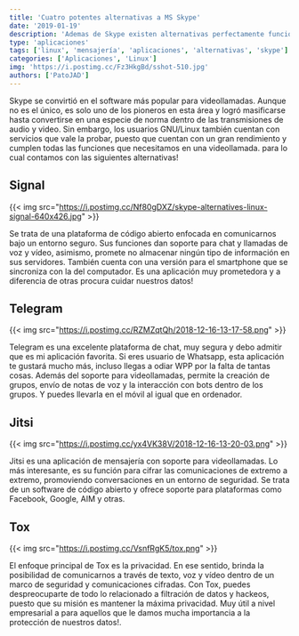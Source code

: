 ```yaml
---
title: 'Cuatro potentes alternativas a MS Skype'
date: '2019-01-19'
description: 'Ademas de Skype existen alternativas perfectamente funcionales'
type: 'aplicaciones'
tags: ['linux', 'mensajería', 'aplicaciones', 'alternativas', 'skype']
categories: ['Aplicaciones', 'Linux']
img: 'https://i.postimg.cc/Fz3HkgBd/sshot-510.jpg'
authors: ['PatoJAD']
---
```


Skype se convirtió en el software más popular para videollamadas. Aunque no es el único, es solo uno de los pioneros en esta área y logró masificarse hasta convertirse en una especie de norma dentro de las transmisiones de audio y video. Sin embargo, los usuarios GNU/Linux también cuentan con servicios que vale la probar, puesto que cuentan con un gran rendimiento y cumplen todas las funciones que necesitamos en una videollamada. para lo cual contamos con las siguientes alternativas!

## Signal

{{< img src="https://i.postimg.cc/Nf80gDXZ/skype-alternatives-linux-signal-640x426.jpg" >}}

Se trata de una plataforma de código abierto enfocada en comunicarnos bajo un entorno seguro. Sus funciones dan soporte para chat y llamadas de voz y vídeo, asimismo, promete no almacenar ningún tipo de información en sus servidores. También cuenta con una versión para el smartphone que se sincroniza con la del computador. Es una aplicación muy prometedora y a diferencia de otras procura cuidar nuestros datos!

## Telegram

{{< img src="https://i.postimg.cc/RZMZqtQh/2018-12-16-13-17-58.png" >}}

Telegram es una excelente plataforma de chat, muy segura y debo admitir que es mi aplicación favorita. Si eres usuario de Whatsapp, esta aplicación te gustará mucho más, incluso llegas a odiar WPP por la falta de tantas cosas. Además del soporte para videollamadas, permite la creación de grupos, envío de notas de voz y la interacción con bots dentro de los grupos. Y puedes llevarla en el móvil al igual que en ordenador.

## Jitsi

{{< img src="https://i.postimg.cc/yx4VK38V/2018-12-16-13-20-03.png" >}}

Jitsi es una aplicación de mensajería con soporte para videollamadas. Lo más interesante, es su función para cifrar las comunicaciones de extremo a extremo, promoviendo conversaciones en un entorno de seguridad. Se trata de un software de código abierto y ofrece soporte para plataformas como Facebook, Google, AIM y otras.

## Tox

{{< img src="https://i.postimg.cc/VsnfRgK5/tox.png" >}}

El enfoque principal de Tox es la privacidad. En ese sentido, brinda la posibilidad de comunicarnos a través de texto, voz y vídeo dentro de un marco de seguridad y comunicaciones cifradas. Con Tox, puedes despreocuparte de todo lo relacionado a filtración de datos y hackeos, puesto que su misión es mantener la máxima privacidad. Muy útil a nivel empresarial a para aquellos que le damos mucha importancia a la protección de nuestros datos!.
